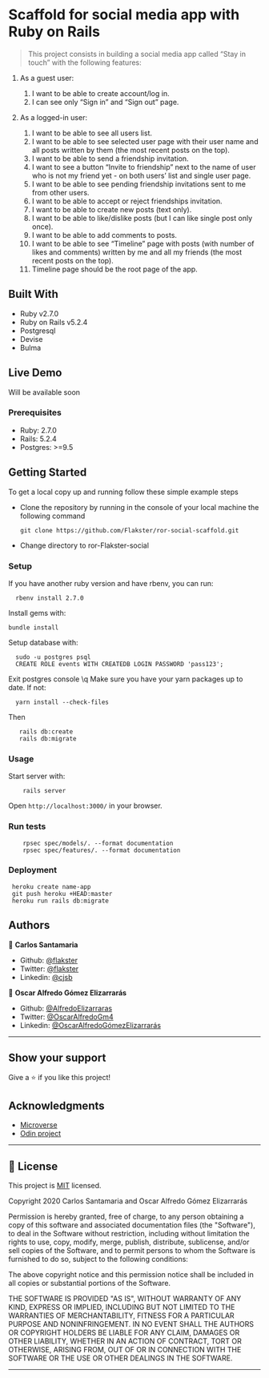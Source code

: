 # Scaffold for social media app with Ruby on Rails

> This project consists in building a social media app called “Stay in touch” with the following features:

1. As a guest user:

   1. I want to be able to create account/log in.
   2. I can see only “Sign in” and “Sign out” page.

2. As a logged-in user:

   1. I want to be able to see all users list.
   2. I want to be able to see selected user page with their user name and all posts written by them (the most recent posts on the top).
   3. I want to be able to send a friendship invitation.
   4. I want to see a button “Invite to friendship” next to the name of user who is not my friend yet - on both users’ list and single user page.
   5. I want to be able to see pending friendship invitations sent to me from other users.
   6. I want to be able to accept or reject friendships invitation.
   7. I want to be able to create new posts (text only).
   8. I want to be able to like/dislike posts (but I can like single post only once).
   9. I want to be able to add comments to posts.
   10. I want to be able to see “Timeline” page with posts (with number of likes and comments) written by me and all my friends (the most recent posts on the top).
   11. Timeline page should be the root page of the app.


## Built With

- Ruby v2.7.0
- Ruby on Rails v5.2.4
- Postgresql
- Devise
- Bulma

## Live Demo

  Will be available soon

### Prerequisites

- Ruby: 2.7.0
- Rails: 5.2.4
- Postgres: >=9.5


## Getting Started

To get a local copy up and running follow these simple example steps

- Clone the repository by running in the console of your local machine the following command

  ```
  git clone https://github.com/Flakster/ror-social-scaffold.git
  ```
- Change directory to ror-Flakster-social

### Setup

If you have another ruby version and have rbenv, you can run:
```
  rbenv install 2.7.0
```

Install gems with:

```
bundle install
```

Setup database with:

```
  sudo -u postgres psql
  CREATE ROLE events WITH CREATEDB LOGIN PASSWORD 'pass123';
```
  Exit postgres console \q
  Make sure you have your yarn packages up to date. If not:
```
  yarn install --check-files
```
  Then
```
   rails db:create
   rails db:migrate
```



### Usage

Start server with:

```
    rails server
```

Open `http://localhost:3000/` in your browser.

### Run tests

```
    rpsec spec/models/. --format documentation
    rpsec spec/features/. --format documentation
```

### Deployment

```
 heroku create name-app
 git push heroku +HEAD:master
 heroku run rails db:migrate
```

## Authors

👤 **Carlos Santamaria**

- Github: [@flakster](https://github.com/flakster)
- Twitter: [@flakster](https://twitter.com/flakster)
- Linkedin: [@cjsb](https://www.linkedin.com/in/cjsb)

👤 **Oscar Alfredo Gómez Elizarrarás**

- Github: [@AlfredoElizarraras](https://github.com/AlfredoElizarraras)
- Twitter: [@OscarAlfredoGm4](https://twitter.com/OscarAlfredoGm4)
- Linkedin: [@OscarAlfredoGómezElizarrarás](https://mx.linkedin.com/in/oscar-alfredo-gomez-elizarraras)

---

## Show your support

Give a ⭐️ if you like this project!

## Acknowledgments

- [Microverse](https://microverse.org)
- [Odin project](https://www.theodinproject.com/)

---

## 📝 License

This project is [MIT](https://github.com/Flakster/ror-social-scaffold/blob/master/LICENSE) licensed.

Copyright 2020 Carlos Santamaria and Oscar Alfredo Gómez Elizarrarás

Permission is hereby granted, free of charge, to any person obtaining a copy of this software and associated documentation files (the "Software"), to deal in the Software without restriction, including without limitation the rights to use, copy, modify, merge, publish, distribute, sublicense, and/or sell copies of the Software, and to permit persons to whom the Software is furnished to do so, subject to the following conditions:

The above copyright notice and this permission notice shall be included in all copies or substantial portions of the Software.

THE SOFTWARE IS PROVIDED "AS IS", WITHOUT WARRANTY OF ANY KIND, EXPRESS OR IMPLIED, INCLUDING BUT NOT LIMITED TO THE WARRANTIES OF MERCHANTABILITY, FITNESS FOR A PARTICULAR PURPOSE AND NONINFRINGEMENT. IN NO EVENT SHALL THE AUTHORS OR COPYRIGHT HOLDERS BE LIABLE FOR ANY CLAIM, DAMAGES OR OTHER LIABILITY, WHETHER IN AN ACTION OF CONTRACT, TORT OR OTHERWISE, ARISING FROM, OUT OF OR IN CONNECTION WITH THE SOFTWARE OR THE USE OR OTHER DEALINGS IN THE SOFTWARE.

---

